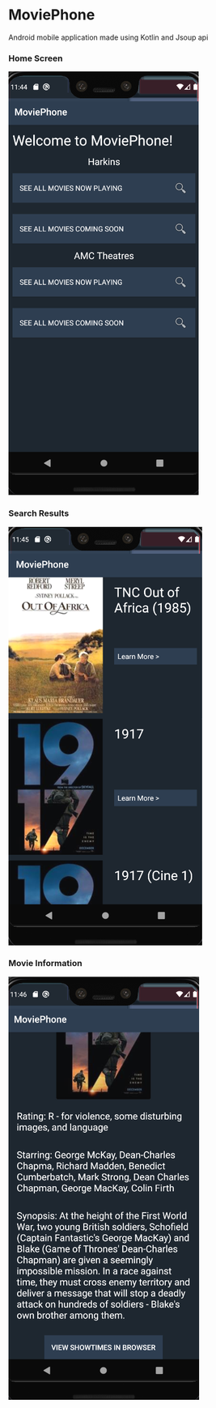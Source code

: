 # MoviePhone
Android mobile application made using Kotlin and Jsoup api

### Home Screen
![Home Screen](https://raw.githubusercontent.com/zachspiel/MoviePhone/master/MoviePhone/app/src/main/res/drawable/Home_Page.png)

### Search Results
![Search Results](https://raw.githubusercontent.com/zachspiel/MoviePhone/master/MoviePhone/app/src/main/res/drawable/Search_Results.png)

### Movie Information
![Movie Information](https://raw.githubusercontent.com/zachspiel/MoviePhone/master/MoviePhone/app/src/main/res/drawable/Movie_Information.png)
